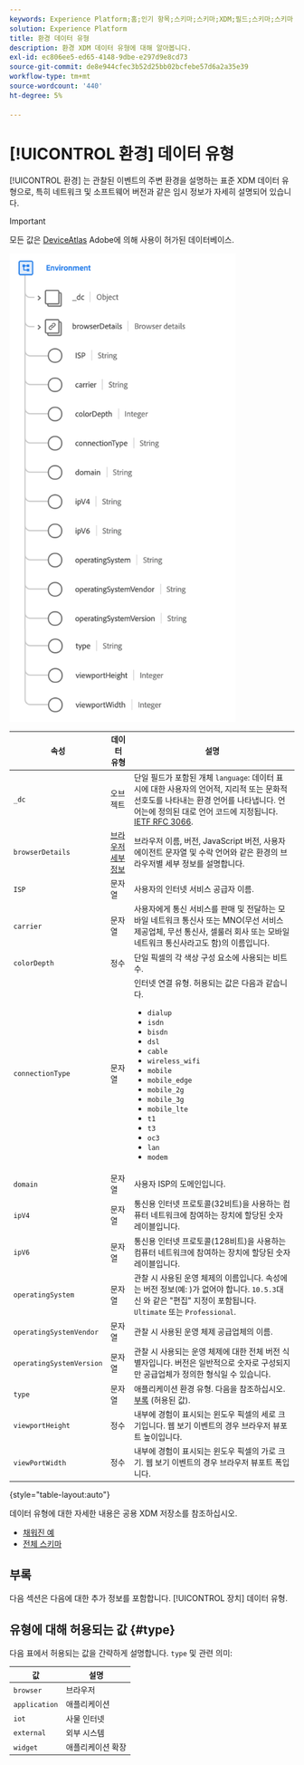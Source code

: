 ```yaml
---
keywords: Experience Platform;홈;인기 항목;스키마;스키마;XDM;필드;스키마;스키마;환경;데이터 유형;데이터 유형;데이터 유형;
solution: Experience Platform
title: 환경 데이터 유형
description: 환경 XDM 데이터 유형에 대해 알아봅니다.
exl-id: ec806ee5-ed65-4148-9dbe-e297d9e8cd73
source-git-commit: de8e944cfec3b52d25bb02bcfebe57d6a2a35e39
workflow-type: tm+mt
source-wordcount: '440'
ht-degree: 5%

---
```


# [!UICONTROL 환경] 데이터 유형

[!UICONTROL 환경] 는 관찰된 이벤트의 주변 환경을 설명하는 표준 XDM 데이터 유형으로, 특히 네트워크 및 소프트웨어 버전과 같은 임시 정보가 자세히 설명되어 있습니다.

>[!IMPORTANT]
>
>모든 값은 [DeviceAtlas](https://deviceatlas.com) Adobe에 의해 사용이 허가된 데이터베이스.

<img src="../images/data-types/environment.png" width="400" /><br />

| 속성 | 데이터 유형 | 설명 |
| --- | --- | --- |
| `_dc` | 오브젝트 | 단일 필드가 포함된 개체 `language`: 데이터 표시에 대한 사용자의 언어적, 지리적 또는 문화적 선호도를 나타내는 환경 언어를 나타냅니다. 언어는에 정의된 대로 언어 코드에 지정됩니다. [IETF RFC 3066](https://www.ietf.org/rfc/rfc3066.txt). |
| `browserDetails` | [브라우저 세부 정보](./browser-details.md) | 브라우저 이름, 버전, JavaScript 버전, 사용자 에이전트 문자열 및 수락 언어와 같은 환경의 브라우저별 세부 정보를 설명합니다. |
| `ISP` | 문자열 | 사용자의 인터넷 서비스 공급자 이름. |
| `carrier` | 문자열 | 사용자에게 통신 서비스를 판매 및 전달하는 모바일 네트워크 통신사 또는 MNO(무선 서비스 제공업체, 무선 통신사, 셀룰러 회사 또는 모바일 네트워크 통신사라고도 함)의 이름입니다. |
| `colorDepth` | 정수 | 단일 픽셀의 각 색상 구성 요소에 사용되는 비트 수. |
| `connectionType` | 문자열 | 인터넷 연결 유형. 허용되는 값은 다음과 같습니다. <ul><li>`dialup`</li><li>`isdn`</li><li>`bisdn`</li><li>`dsl`</li><li>`cable`</li><li>`wireless_wifi`</li><li>`mobile`</li><li>`mobile_edge`</li><li>`mobile_2g`</li><li>`mobile_3g`</li><li>`mobile_lte`</li><li>`t1`</li><li>`t3`</li><li>`oc3`</li><li>`lan`</li><li>`modem`</li></ul> |
| `domain` | 문자열 | 사용자 ISP의 도메인입니다. |
| `ipV4` | 문자열 | 통신용 인터넷 프로토콜(32비트)을 사용하는 컴퓨터 네트워크에 참여하는 장치에 할당된 숫자 레이블입니다. |
| `ipV6` | 문자열 | 통신용 인터넷 프로토콜(128비트)을 사용하는 컴퓨터 네트워크에 참여하는 장치에 할당된 숫자 레이블입니다. |
| `operatingSystem` | 문자열 | 관찰 시 사용된 운영 체제의 이름입니다. 속성에는 버전 정보(예: )가 없어야 합니다. `10.5.3`대신 와 같은 &quot;편집&quot; 지정이 포함됩니다. `Ultimate` 또는 `Professional`. |
| `operatingSystemVendor` | 문자열 | 관찰 시 사용된 운영 체제 공급업체의 이름. |
| `operatingSystemVersion` | 문자열 | 관찰 시 사용되는 운영 체제에 대한 전체 버전 식별자입니다. 버전은 일반적으로 숫자로 구성되지만 공급업체가 정의한 형식일 수 있습니다. |
| `type` | 문자열 | 애플리케이션 환경 유형. 다음을 참조하십시오. [부록](#type) (허용된 값). |
| `viewportHeight` | 정수 | 내부에 경험이 표시되는 윈도우 픽셀의 세로 크기입니다. 웹 보기 이벤트의 경우 브라우저 뷰포트 높이입니다. |
| `viewPortWidth` | 정수 | 내부에 경험이 표시되는 윈도우 픽셀의 가로 크기. 웹 보기 이벤트의 경우 브라우저 뷰포트 폭입니다. |

{style="table-layout:auto"}

데이터 유형에 대한 자세한 내용은 공용 XDM 저장소를 참조하십시오.

* [채워진 예](https://github.com/adobe/xdm/blob/master/components/datatypes/environment.example.1.json)
* [전체 스키마](https://github.com/adobe/xdm/blob/master/components/datatypes/environment.schema.json)

## 부록

다음 섹션은 다음에 대한 추가 정보를 포함합니다. [!UICONTROL 장치] 데이터 유형.

## 유형에 대해 허용되는 값 {#type}

다음 표에서 허용되는 값을 간략하게 설명합니다. `type` 및 관련 의미:

| 값 | 설명 |
| --- | --- |
| `browser` | 브라우저 |
| `application` | 애플리케이션 |
| `iot` | 사물 인터넷 |
| `external` | 외부 시스템 |
| `widget` | 애플리케이션 확장 |
